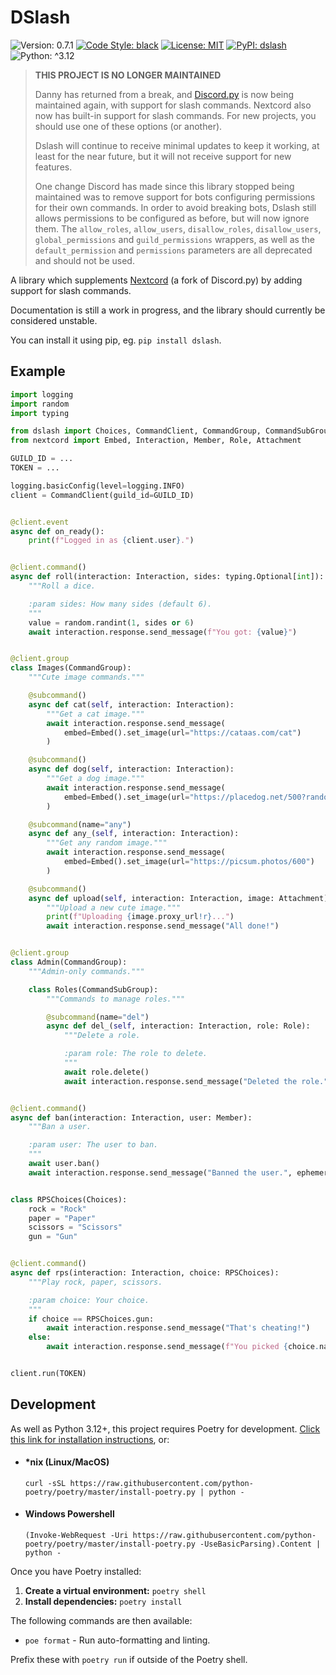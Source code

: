 # DSlash

![Version: 0.7.1](https://img.shields.io/badge/Version-0.7.1-red?style=flat-square)
[![Code Style: black](https://img.shields.io/badge/Code%20Style-black-black?style=flat-square)](https://github.com/psf/black)
[![License: MIT](https://img.shields.io/badge/License-MIT-orange?style=flat-square)](./LICENSE)
[![PyPI: dslash](https://img.shields.io/badge/PyPI-dslash-green?style=flat-square)](https://pypi.org/project/dslash)
![Python: ^3.12](https://img.shields.io/badge/python-%5E3.12-blue?style=flat-square)

> **THIS PROJECT IS NO LONGER MAINTAINED**
>
> Danny has returned from a break, and [Discord.py](https://github.com/rapptz/discord.py)
> is now being maintained again, with support for slash commands. Nextcord also
> now has built-in support for slash commands. For new projects, you should use
> one of these options (or another).
>
> Dslash will continue to receive minimal updates to keep it working, at least
> for the near future, but it will not receive support for new features.
>
> One change Discord has made since this library stopped being maintained was
> to remove support for bots configuring permissions for their own commands. In
> order to avoid breaking bots, Dslash still allows permissions to be
> configured as before, but will now ignore them. The `allow_roles`,
> `allow_users`, `disallow_roles`, `disallow_users`, `global_permissions` and
> `guild_permissions` wrappers, as well as the `default_permission` and
> `permissions` parameters are all deprecated and should not be used.

A library which supplements [Nextcord](https://github.com/nextcord/nextcord)
(a fork of Discord.py) by adding support for slash commands.

Documentation is still a work in progress, and the library should currently be
considered unstable.

You can install it using pip, eg. `pip install dslash`.

## Example

```python
import logging
import random
import typing

from dslash import Choices, CommandClient, CommandGroup, CommandSubGroup, subcommand
from nextcord import Embed, Interaction, Member, Role, Attachment

GUILD_ID = ...
TOKEN = ...

logging.basicConfig(level=logging.INFO)
client = CommandClient(guild_id=GUILD_ID)


@client.event
async def on_ready():
    print(f"Logged in as {client.user}.")


@client.command()
async def roll(interaction: Interaction, sides: typing.Optional[int]):
    """Roll a dice.

    :param sides: How many sides (default 6).
    """
    value = random.randint(1, sides or 6)
    await interaction.response.send_message(f"You got: {value}")


@client.group
class Images(CommandGroup):
    """Cute image commands."""

    @subcommand()
    async def cat(self, interaction: Interaction):
        """Get a cat image."""
        await interaction.response.send_message(
            embed=Embed().set_image(url="https://cataas.com/cat")
        )

    @subcommand()
    async def dog(self, interaction: Interaction):
        """Get a dog image."""
        await interaction.response.send_message(
            embed=Embed().set_image(url="https://placedog.net/500?random")
        )

    @subcommand(name="any")
    async def any_(self, interaction: Interaction):
        """Get any random image."""
        await interaction.response.send_message(
            embed=Embed().set_image(url="https://picsum.photos/600")
        )

    @subcommand()
    async def upload(self, interaction: Interaction, image: Attachment):
        """Upload a new cute image."""
        print(f"Uploading {image.proxy_url!r}...")
        await interaction.response.send_message("All done!")


@client.group
class Admin(CommandGroup):
    """Admin-only commands."""

    class Roles(CommandSubGroup):
        """Commands to manage roles."""

        @subcommand(name="del")
        async def del_(self, interaction: Interaction, role: Role):
            """Delete a role.

            :param role: The role to delete.
            """
            await role.delete()
            await interaction.response.send_message("Deleted the role.", ephemeral=True)


@client.command()
async def ban(interaction: Interaction, user: Member):
    """Ban a user.

    :param user: The user to ban.
    """
    await user.ban()
    await interaction.response.send_message("Banned the user.", ephemeral=True)


class RPSChoices(Choices):
    rock = "Rock"
    paper = "Paper"
    scissors = "Scissors"
    gun = "Gun"


@client.command()
async def rps(interaction: Interaction, choice: RPSChoices):
    """Play rock, paper, scissors.

    :param choice: Your choice.
    """
    if choice == RPSChoices.gun:
        await interaction.response.send_message("That's cheating!")
    else:
        await interaction.response.send_message(f"You picked {choice.name}.")


client.run(TOKEN)
```

## Development

As well as Python 3.12+, this project requires Poetry for development.
[Click this link for installation instructions](https://python-poetry.org/docs/master/#installation),
or:

- #### \*nix (Linux/MacOS)

  `curl -sSL https://raw.githubusercontent.com/python-poetry/poetry/master/install-poetry.py | python -`

- #### Windows Powershell

  `(Invoke-WebRequest -Uri https://raw.githubusercontent.com/python-poetry/poetry/master/install-poetry.py -UseBasicParsing).Content | python -`

Once you have Poetry installed:

1. **Create a virtual environment:** `poetry shell`
2. **Install dependencies:** `poetry install`

The following commands are then available:

- `poe format` - Run auto-formatting and linting.

Prefix these with `poetry run` if outside of the Poetry shell.
